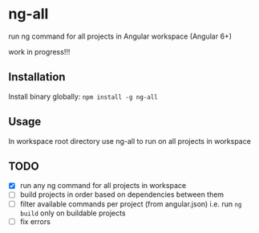 # ng-all
run ng command for all projects in Angular workspace (Angular 6+)

work in progress!!!
## Installation
Install binary globally:
```npm install -g ng-all```
## Usage
In workspace root directory use ng-all <ng command> to run <ng-command> on all projects in workspace
  
## TODO

* [x] run any ng command for all projects in workspace
* [ ] build projects in order based on dependencies between them
* [ ] filter available commands per project (from angular.json) i.e. run ```ng build``` only on buildable projects
* [ ] fix errors
